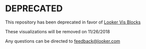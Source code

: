 # DEPRECATED
This repository has been deprecated in favor of [Looker Vis Blocks](https://looker.com/platform/blocks/directory/search#stq=viz&stp=1)

These visualizations will be removed on 11/26/2018

Any questions can be directed to feedback@looker.com

